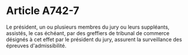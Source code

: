 # Article A742-7

<p>Le président, un ou plusieurs membres du jury ou leurs suppléants, assistés, le cas échéant, par des greffiers de tribunal de commerce désignés à cet effet par le président du jury, assurent la surveillance des épreuves d'admissibilité.</p>